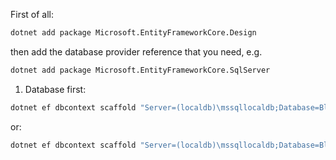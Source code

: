 First of all:

```bash
dotnet add package Microsoft.EntityFrameworkCore.Design
```

then add the database provider reference that you need, e.g.
```bash
dotnet add package Microsoft.EntityFrameworkCore.SqlServer
```

1. Database first:

```bash
dotnet ef dbcontext scaffold "Server=(localdb)\mssqllocaldb;Database=Blogging;Trusted_Connection=True;" Microsoft.EntityFrameworkCore.SqlServer -o Models
```

or:

```bash
dotnet ef dbcontext scaffold "Server=(localdb)\mssqllocaldb;Database=Blogging;Trusted_Connection=True;" Microsoft.EntityFrameworkCore.SqlServer -o Models -t Blog -t Post --context-dir Context -c BlogContext

```